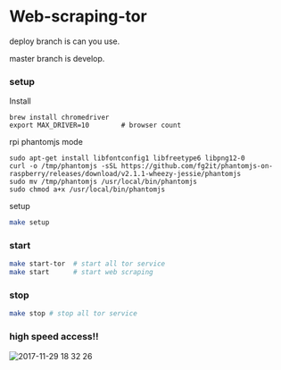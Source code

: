 # Web-scraping-tor

deploy branch is can you use.

master branch is develop.

### setup 
Install
```
brew install chromedriver
export MAX_DRIVER=10        # browser count
```

rpi phantomjs mode
```
sudo apt-get install libfontconfig1 libfreetype6 libpng12-0
curl -o /tmp/phantomjs -sSL https://github.com/fg2it/phantomjs-on-raspberry/releases/download/v2.1.1-wheezy-jessie/phantomjs
sudo mv /tmp/phantomjs /usr/local/bin/phantomjs
sudo chmod a+x /usr/local/bin/phantomjs
```

setup
```.sh
make setup
```

### start

```.sh
make start-tor  # start all tor service
make start      # start web scraping
```

### stop

```.sh
make stop # stop all tor service
```

### high speed access!!

![2017-11-29 18 32 26](https://user-images.githubusercontent.com/13769176/33369080-dd8b0db2-d536-11e7-8ad2-c8753afc62e3.png)

